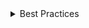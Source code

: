 <details>
<summary>
Best Practices
</summary>

### Do

- Use `partitionAvatarGroupItems` when possible.

- Display all items, including inline `AvatarGroupItems`, inside `AvatarGroupPopover` when using a `pie` layout.

- Use the last `AvatarGroupItems` in the `AvatarGroup` as the inline items when using a `spread` or `stack` layout.

### Don't

- Use more than 3 `AvatarGroupItems` inside an `AvatarGroup` with `pie` layout.

</details>
